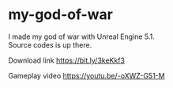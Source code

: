 # my-god-of-war
 I made my god of war with Unreal Engine 5.1. <br>
 Source codes is up there.

Download link
https://bit.ly/3keKkf3

Gameplay video
https://youtu.be/-oXWZ-G51-M
